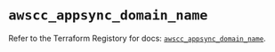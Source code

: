 # `awscc_appsync_domain_name`

Refer to the Terraform Registory for docs: [`awscc_appsync_domain_name`](https://registry.terraform.io/providers/hashicorp/awscc/0.70.0/docs/resources/appsync_domain_name).
